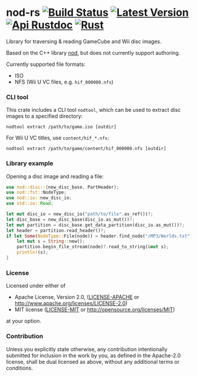 # nod-rs [![Build Status]][actions] [![Latest Version]][crates.io] [![Api Rustdoc]][rustdoc] [![Rust](https://img.shields.io/badge/rust-1.51%2B-blue.svg?maxAge=3600)](https://github.com/eqrion/cbindgen)

[Build Status]: https://github.com/encounter/nod-rs/workflows/build/badge.svg
[actions]: https://github.com/encounter/nod-rs/actions
[Latest Version]: https://img.shields.io/crates/v/nod.svg
[crates.io]: https://crates.io/crates/nod
[Api Rustdoc]: https://img.shields.io/badge/api-rustdoc-blue.svg
[rustdoc]: https://docs.rs/nod

Library for traversing & reading GameCube and Wii disc images.

Based on the C++ library [nod](https://github.com/AxioDL/nod),
but does not currently support authoring.

Currently supported file formats:
- ISO
- NFS (Wii U VC files, e.g. `hif_000000.nfs`)

### CLI tool

This crate includes a CLI tool `nodtool`, which can be used to extract disc images to a specified directory:

```shell
nodtool extract /path/to/game.iso [outdir]
```

For Wii U VC titles, use `content/hif_*.nfs`:

```shell
nodtool extract /path/to/game/content/hif_000000.nfs [outdir]
```

### Library example

Opening a disc image and reading a file:
```rust
use nod::disc::{new_disc_base, PartHeader};
use nod::fst::NodeType;
use nod::io::new_disc_io;
use std::io::Read;

let mut disc_io = new_disc_io("path/to/file".as_ref())?;
let disc_base = new_disc_base(disc_io.as_mut())?;
let mut partition = disc_base.get_data_partition(disc_io.as_mut())?;
let header = partition.read_header()?;
if let Some(NodeType::File(node)) = header.find_node("/MP3/Worlds.txt") {
    let mut s = String::new();
    partition.begin_file_stream(node)?.read_to_string(&mut s);
    println!(s);
}
```

### License

Licensed under either of

* Apache License, Version 2.0, ([LICENSE-APACHE](LICENSE-APACHE) or http://www.apache.org/licenses/LICENSE-2.0)
* MIT license ([LICENSE-MIT](LICENSE-MIT) or http://opensource.org/licenses/MIT)

at your option.

### Contribution

Unless you explicitly state otherwise, any contribution intentionally submitted
for inclusion in the work by you, as defined in the Apache-2.0 license, shall be dual licensed as above, without any
additional terms or conditions.
